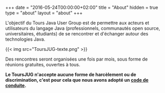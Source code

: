 +++
    date = "2016-05-24T00:00:00+02:00" 
    title = "About" 
    hidden = true 
    type = "about" 
    layout = "about" 
+++


L'objectif du Tours Java User Group est de permettre aux acteurs et utilisateurs du langage Java (professionnels, communautés open source, universitaires, étudiants) de se rencontrer et d'échanger autour des technologies Java.

<!--more-->

{{< img src="ToursJUG-texte.png" >}}

Des rencontres seront organisées une fois par mois, sous forme de réunions gratuites, ouvertes à tous.

**Le ToursJUG n'accepte aucune forme de harcèlement ou de discrimination, c'est pour cela que nous avons adopté un [code de conduite](/coc).**